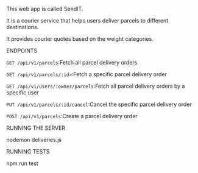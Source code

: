 ﻿This web app is called SendIT. 
 
It is a courier service that helps users deliver parcels to different destinations. 

It provides courier quotes based on the weight categories.

ENDPOINTS						

`GET /api/v1/parcels`:Fetch all parcel delivery orders

`GET /api/v1/parcels/:id>`:Fetch a specific parcel delivery order

`GET /api/v1/users/:owner/parcels`:Fetch all parcel delivery orders by a specific user

`PUT /api/v1/parcels/:id/cancel`:Cancel the specific parcel delivery order
	
`POST /api/v1/parcels`:Create a parcel delivery order

RUNNING THE SERVER

nodemon deliveries.js

RUNNING TESTS

npm run test


